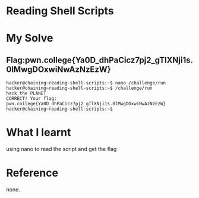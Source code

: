 # Reading Shell Scripts 

# My Solve 
## Flag:pwn.college{Ya0D_dhPaCicz7pj2_gTlXNji1s.0lMwgDOxwiNwAzNzEzW}

```
hacker@chaining~reading-shell-scripts:~$ nano /challenge/run
hacker@chaining~reading-shell-scripts:~$ /challenge/run
hack the PLANET
CORRECT! Your flag:
pwn.college{Ya0D_dhPaCicz7pj2_gTlXNji1s.0lMwgDOxwiNwAzNzEzW}
hacker@chaining~reading-shell-scripts:~$
```

# What I learnt

using nano to read the script and get the flag

# Reference
none.
